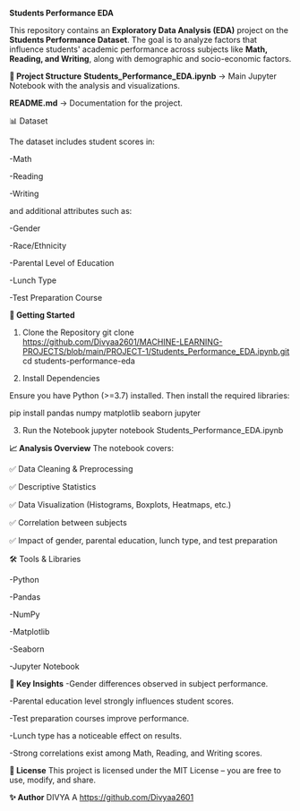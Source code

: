 **Students Performance EDA**

This repository contains an **Exploratory Data Analysis (EDA)** project on the **Students Performance Dataset**.
The goal is to analyze factors that influence students' academic performance across subjects like **Math, Reading, and Writing**, along with demographic and socio-economic factors.

**📂 Project Structure**
**Students_Performance_EDA.ipynb** → Main Jupyter Notebook with the analysis and visualizations.

**README.md** → Documentation for the project.

📊 Dataset

The dataset includes student scores in:

  -Math
  
  -Reading
  
  -Writing

and additional attributes such as:

  -Gender
  
  -Race/Ethnicity
  
  -Parental Level of Education
  
  -Lunch Type
  
  -Test Preparation Course

**🚀 Getting Started**

1. Clone the Repository
git clone https://github.com/Divyaa2601/MACHINE-LEARNING-PROJECTS/blob/main/PROJECT-1/Students_Performance_EDA.ipynb.git
cd students-performance-eda

2. Install Dependencies

Ensure you have Python (>=3.7) installed. Then install the required libraries:

pip install pandas numpy matplotlib seaborn jupyter

3. Run the Notebook
jupyter notebook Students_Performance_EDA.ipynb

**📈 Analysis Overview**
The notebook covers:

✅ Data Cleaning & Preprocessing

✅ Descriptive Statistics

✅ Data Visualization (Histograms, Boxplots, Heatmaps, etc.)

✅ Correlation between subjects

✅ Impact of gender, parental education, lunch type, and test preparation

🛠 Tools & Libraries

  -Python
  
  -Pandas
  
  -NumPy
  
  -Matplotlib
  
  -Seaborn
  
  -Jupyter Notebook

**📌 Key Insights**
  -Gender differences observed in subject performance.
  
  -Parental education level strongly influences student scores.
  
  -Test preparation courses improve performance.
  
  -Lunch type has a noticeable effect on results.
  
  -Strong correlations exist among Math, Reading, and Writing scores.

**📜 License**
This project is licensed under the MIT License – you are free to use, modify, and share.

**✨ Author**
DIVYA A
https://github.com/Divyaa2601
